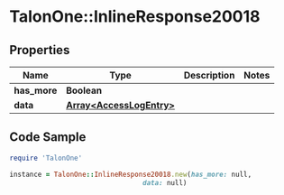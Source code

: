 # TalonOne::InlineResponse20018

## Properties

Name | Type | Description | Notes
------------ | ------------- | ------------- | -------------
**has_more** | **Boolean** |  | 
**data** | [**Array&lt;AccessLogEntry&gt;**](AccessLogEntry.md) |  | 

## Code Sample

```ruby
require 'TalonOne'

instance = TalonOne::InlineResponse20018.new(has_more: null,
                                 data: null)
```



